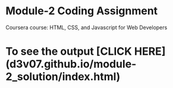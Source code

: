 # Module-2 Coding Assignment

Coursera course: HTML, CSS, and Javascript for Web Developers

# To see the output [CLICK HERE] (d3v07.github.io/module-2_solution/index.html)
